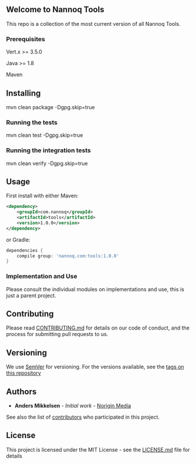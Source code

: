 ## Welcome to Nannoq Tools

This repo is a collection of the most current version of all Nannoq Tools.

### Prerequisites

Vert.x >= 3.5.0

Java >= 1.8

Maven

## Installing

mvn clean package -Dgpg.skip=true

### Running the tests

mvn clean test -Dgpg.skip=true

### Running the integration tests

mvn clean verify -Dgpg.skip=true

## Usage

First install with either Maven:

```xml
<dependency>
    <groupId>com.nannoq</groupId>
    <artifactId>tools</artifactId>
    <version>1.0.0</version>
</dependency>
```

or Gradle:

```groovy
dependencies {
    compile group: 'nannoq.com:tools:1.0.0'
}
```

### Implementation and Use

Please consult the individual modules on implementations and use, this is just a parent project.

## Contributing

Please read [CONTRIBUTING.md](https://github.com/NoriginMedia/nannoq-tools/blob/master/CONTRIBUTING.md) for details on our code of conduct, and the process for submitting pull requests to us.

## Versioning

We use [SemVer](http://semver.org/) for versioning. For the versions available, see the [tags on this repository](https://github.com/NoriginMedia/nannoq-tools/tags)

## Authors

* **Anders Mikkelsen** - *Initial work* - [Norigin Media](http://noriginmedia.com/)

See also the list of [contributors](https://github.com/NoriginMedia/nannoq-tools/contributors) who participated in this project.

## License

This project is licensed under the MIT License - see the [LICENSE.md](https://github.com/NoriginMedia/nannoq-tools/blob/master/LICENSE) file for details

